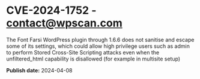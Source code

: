 # CVE-2024-1752 - contact@wpscan.com

The Font Farsi WordPress plugin through 1.6.6 does not sanitise and escape some of its settings, which could allow high privilege users such as admin to perform Stored Cross-Site Scripting attacks even when the unfiltered_html capability is disallowed (for example in multisite setup)

**Publish date:** 2024-04-08

